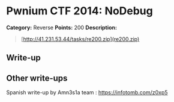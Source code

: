 # Pwnium CTF 2014: NoDebug

**Category:** Reverse
**Points:** 200
**Description:**
> [http://41.231.53.44/tasks/re200.zip](re200.zip)

## Write-up


## Other write-ups


Spanish write-up by Amn3s1a team : https://infotomb.com/z0xp5
